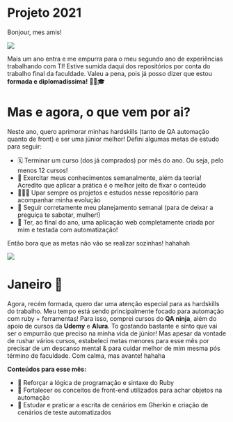 # Projeto 2021
Bonjour, mes amis!

![](https://media.giphy.com/media/3ornk57KwDXf81rjWM/giphy.gif)

Mais um ano entra e me empurra para o meu segundo ano de experiências trabalhando com TI! Estive sumida daqui dos repositórios por conta do trabalho final da faculdade. Valeu a pena, pois já posso dizer que estou **formada e diplomadíssima!** 💪😗🎓

# Mas e agora, o que vem por ai?

Neste ano, quero aprimorar minhas hardskills (tanto de QA automação quanto de front) e ser uma júnior melhor! Defini algumas metas de estudo para seguir:

- 🗓️ Terminar um curso (dos já comprados) por mês do ano. Ou seja, pelo menos 12 cursos!
- 🌱 Exercitar meus conhecimentos semanalmente, além da teoria! Acredito que aplicar a prática é o melhor jeito de fixar o conteúdo
- 🧙🏻‍♀️ Upar sempre os projetos e estudos nesse repositório para acompanhar minha evolução
- 👀 Seguir corretamente meu planejamento semanal (para de deixar a preguiça te sabotar, mulher!)
- 🌳 Ter, ao final do ano, uma aplicação web completamente criada por mim e testada com automatização!

Então bora que as metas não vão se realizar sozinhas! hahahah

![](https://media.giphy.com/media/yGAC4QblGKPkc/giphy.gif)

# Janeiro 🐢

Agora, recém formada, quero dar uma atenção especial para as hardskills do trabalho. Meu tempo está sendo principalmente focado para automação com ruby + ferramentas!
Para isso, comprei cursos do **QA ninja**, além do apoio de cursos da **Udemy** e **Alura**. To gostando bastante e sinto que vai ser o empurrão que preciso na minha vida de júnior!
Mas apesar da vontade de rushar vários cursos, estabeleci metas menores para esse mês por precisar de um descanso mental & para cuidar melhor de mim mesma pós término de faculdade. Com calma, mas avante! hahaha

**Conteúdos para esse mês:**

- 🥚 Reforçar a lógica de programação e sintaxe do Ruby
- 🐣 Fortalecer os conceitos de front-end utilizados para achar objetos na automação
- 🐥 Estudar e praticar a escrita de cenários em Gherkin e criação de cenários de teste automatizados

